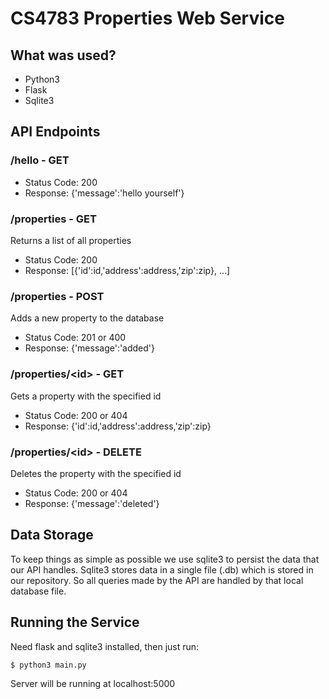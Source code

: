 # CS4783 Properties Web Service

## What was used?
* Python3
* Flask
* Sqlite3

## API Endpoints
### /hello - GET
* Status Code: 200
* Response: {'message':'hello yourself'}

### /properties - GET
Returns a list of all properties
* Status Code: 200
* Response: \[{'id':id,'address':address,'zip':zip}, ...\]

### /properties - POST
Adds a new property to the database
* Status Code: 201 or 400
* Response: {'message':'added'}

### /properties/\<id\> - GET
Gets a property with the specified id
* Status Code: 200 or 404
* Response: {'id':id,'address':address,'zip':zip}

### /properties/\<id\> - DELETE
Deletes the property with the specified id
* Status Code: 200 or 404
* Response: {'message':'deleted'}

## Data Storage
To keep things as simple as possible we use sqlite3 to persist the data that our API handles.
Sqlite3 stores data in a single file (.db) which is stored in our repository. So all queries
made by the API are handled by that local database file.

## Running the Service
Need flask and sqlite3 installed, then just run:
```
$ python3 main.py
```
Server will be running at localhost:5000
